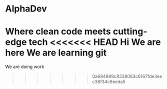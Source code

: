 # AlphaDev
Where clean code meets cutting-edge tech
<<<<<<< HEAD
Hi
We are here 
We are learning git 
=======
We are doing work 

>>>>>>> 0a684899c8338083c6167fde3eec38f34c8eeda5

